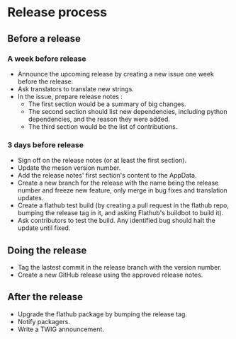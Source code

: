 # Release process

## Before a release

### A week before release
- Announce the upcoming release by creating a new issue one week before the release.
- Ask translators to translate new strings.
- In the issue, prepare release notes :
  - The first section would be a summary of big changes.
  - The second section should list new dependencies, including python dependencies, and the reason they were added.
  - The third section would be the list of contributions.

### 3 days before release
- Sign off on the release notes (or at least the first section).
- Update the meson version number.
- Add the release notes' first section's content to the AppData.
- Create a new branch for the release with the name being the release number and freeze new feature, only merge in bug fixes and translation updates.
- Create a flathub test build (by creating a pull request in the flathub repo, bumping the release tag in it, and asking Flathub's buildbot to build it).
- Ask contributors to test the build. Any identified bug should halt the update until fixed.

## Doing the release
- Tag the lastest commit in the release branch with the version number.
- Create a new GitHub release using the approved release notes.

## After the release
- Upgrade the flathub package by bumping the release tag.
- Notify packagers.
- Write a TWIG announcement.
